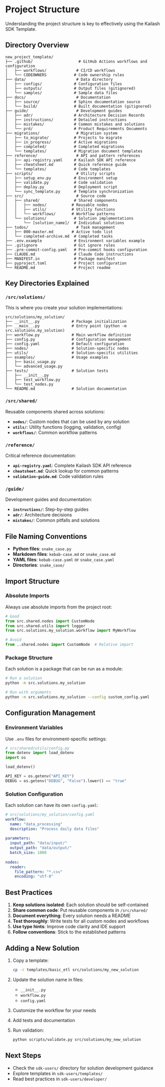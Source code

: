 # Project Structure

Understanding the project structure is key to effectively using the Kailash SDK Template.

## Directory Overview

```
new_project_template/
├── .github/                    # GitHub Actions workflows and configuration
│   ├── workflows/             # CI/CD workflows
│   └── CODEOWNERS            # Code ownership rules
├── data/                      # Data directory
│   ├── configs/              # Configuration files
│   ├── outputs/              # Output files (gitignored)
│   └── samples/              # Sample data files
├── docs/                      # Documentation
│   ├── source/               # Sphinx documentation source
│   └── build/                # Built documentation (gitignored)
├── guide/                     # Development guides
│   ├── adr/                  # Architecture Decision Records
│   ├── instructions/         # Detailed instructions
│   ├── mistakes/             # Common mistakes and solutions
│   └── prd/                  # Product Requirements Documents
├── migrations/                # Migration system
│   ├── to_migrate/           # Projects to migrate
│   ├── in_progress/          # Active migrations
│   ├── completed/            # Completed migrations
│   └── templates/            # Migration document templates
├── reference/                 # API and pattern references
│   ├── api-registry.yaml     # Kailash SDK API reference
│   ├── cheatsheet.md         # Quick reference guide
│   └── templates/            # Code templates
├── scripts/                   # Utility scripts
│   ├── setup_env.py          # Environment setup
│   ├── validate.py           # Code validation
│   ├── deploy.py             # Deployment script
│   └── sync_template.py      # Template synchronization
├── src/                       # Source code
│   ├── shared/               # Shared components
│   │   ├── nodes/           # Reusable nodes
│   │   ├── utils/           # Utility functions
│   │   └── workflows/       # Workflow patterns
│   └── solutions/            # Solution implementations
│       └── [solution_name]/  # Individual solutions
├── todos/                     # Task management
│   ├── 000-master.md        # Active todo list
│   └── completed-archive.md  # Completed tasks
├── .env.example              # Environment variables example
├── .gitignore                # Git ignore rules
├── .pre-commit-config.yaml   # Pre-commit hooks configuration
├── CLAUDE.md                 # Claude Code instructions
├── MANIFEST.in               # Package manifest
├── pyproject.toml            # Project configuration
└── README.md                 # Project readme
```

## Key Directories Explained

### `/src/solutions/`

This is where you create your solution implementations:

```
src/solutions/my_solution/
├── __init__.py              # Package initialization
├── __main__.py              # Entry point (python -m src.solutions.my_solution)
├── workflow.py              # Main workflow definition
├── config.py                # Configuration management
├── config.yaml              # Default configuration
├── nodes/                   # Solution-specific nodes
├── utils/                   # Solution-specific utilities
├── examples/                # Usage examples
│   ├── basic_usage.py
│   └── advanced_usage.py
├── tests/                   # Solution tests
│   ├── __init__.py
│   ├── test_workflow.py
│   └── test_nodes.py
└── README.md                # Solution documentation
```

### `/src/shared/`

Reusable components shared across solutions:

- **`nodes/`**: Custom nodes that can be used by any solution
- **`utils/`**: Utility functions (logging, validation, config)
- **`workflows/`**: Common workflow patterns

### `/reference/`

Critical reference documentation:

- **`api-registry.yaml`**: Complete Kailash SDK API reference
- **`cheatsheet.md`**: Quick lookup for common patterns
- **`validation-guide.md`**: Code validation rules

### `/guide/`

Development guides and documentation:

- **`instructions/`**: Step-by-step guides
- **`adr/`**: Architecture decisions
- **`mistakes/`**: Common pitfalls and solutions

## File Naming Conventions

- **Python files**: `snake_case.py`
- **Markdown files**: `kebab-case.md` or `snake_case.md`
- **YAML files**: `kebab-case.yaml` or `snake_case.yaml`
- **Directories**: `snake_case/`

## Import Structure

### Absolute Imports

Always use absolute imports from the project root:

```python
# Good
from src.shared.nodes import CustomNode
from src.shared.utils import logger
from src.solutions.my_solution.workflow import MyWorkflow

# Avoid
from ..shared.nodes import CustomNode  # Relative import
```

### Package Structure

Each solution is a package that can be run as a module:

```bash
# Run a solution
python -m src.solutions.my_solution

# Run with arguments
python -m src.solutions.my_solution --config custom_config.yaml
```

## Configuration Management

### Environment Variables

Use `.env` files for environment-specific settings:

```python
# src/shared/utils/config.py
from dotenv import load_dotenv
import os

load_dotenv()

API_KEY = os.getenv("API_KEY")
DEBUG = os.getenv("DEBUG", "False").lower() == "true"
```

### Solution Configuration

Each solution can have its own `config.yaml`:

```yaml
# src/solutions/my_solution/config.yaml
workflow:
  name: "data_processing"
  description: "Process daily data files"
  
parameters:
  input_path: "data/input/"
  output_path: "data/output/"
  batch_size: 1000
  
nodes:
  reader:
    file_pattern: "*.csv"
    encoding: "utf-8"
```

## Best Practices

1. **Keep solutions isolated**: Each solution should be self-contained
2. **Share common code**: Put reusable components in `/src/shared/`
3. **Document everything**: Every solution needs a README
4. **Test thoroughly**: Write tests for all custom nodes and workflows
5. **Use type hints**: Improve code clarity and IDE support
6. **Follow conventions**: Stick to the established patterns

## Adding a New Solution

1. Copy a template:
   ```bash
   cp -r templates/basic_etl src/solutions/my_new_solution
   ```

2. Update the solution name in files:
   - `__init__.py`
   - `workflow.py`
   - `config.yaml`

3. Customize the workflow for your needs

4. Add tests and documentation

5. Run validation:
   ```bash
   python scripts/validate.py src/solutions/my_new_solution
   ```

## Next Steps

- Check the ``sdk-users/`` directory for solution development guidance
- Explore templates in ``sdk-users/templates/``
- Read best practices in ``sdk-users/developer/``